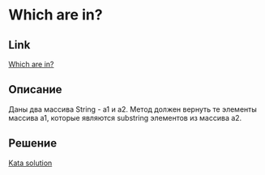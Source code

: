 # Which are in?

## Link

[Which are in?](https://www.codewars.com/kata/550554fd08b86f84fe000a58)

## Описание

Даны два массива String - a1 и a2. Метод должен вернуть те элементы массива a1, которые являются substring элементов из массива a2.

## Решение

[Kata solution](https://github.com/yarlsv/codewars/blob/main/solutions/6kyu/Which_are_in/WhichAreIn.java)
